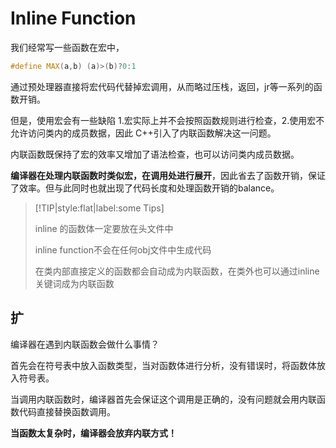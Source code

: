 # Inline Function

我们经常写一些函数在宏中，

``` cpp
#define MAX(a,b) (a)>(b)?0:1
```

通过预处理器直接将宏代码代替掉宏调用，从而略过压栈，返回，jr等一系列的函数开销。

但是，使用宏会有一些缺陷 1.宏实际上并不会按照函数规则进行检查，2.使用宏不允许访问类内的成员数据，因此 C++引入了内联函数解决这一问题。

内联函数既保持了宏的效率又增加了语法检查，也可以访问类内成员数据。

**编译器在处理内联函数时类似宏，在调用处进行展开**，因此省去了函数开销，保证了效率。但与此同时也就出现了代码长度和处理函数开销的balance。

> [!TIP|style:flat|label:some Tips]
>
> inline 的函数体一定要放在头文件中
>
> inline function不会在任何obj文件中生成代码
>
> 在类内部直接定义的函数都会自动成为内联函数，在类外也可以通过inline关键词成为内联函数



## 扩

编译器在遇到内联函数会做什么事情？

首先会在符号表中放入函数类型，当对函数体进行分析，没有错误时，将函数体放入符号表。

当调用内联函数时，编译器首先会保证这个调用是正确的，没有问题就会用内联函数代码直接替换函数调用。

**当函数太复杂时，编译器会放弃内联方式！**




